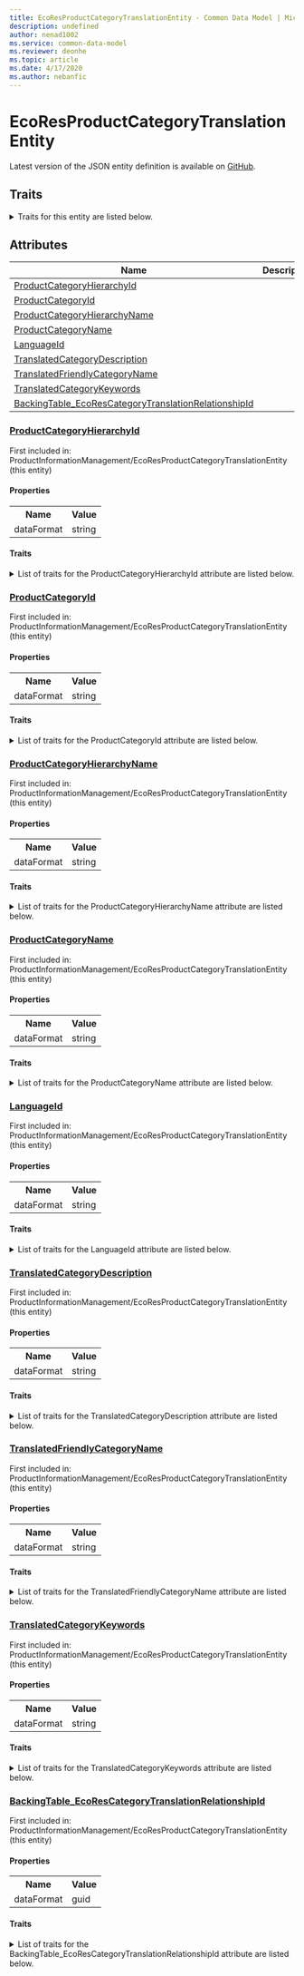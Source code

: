 ```yaml
---
title: EcoResProductCategoryTranslationEntity - Common Data Model | Microsoft Docs
description: undefined
author: nenad1002
ms.service: common-data-model
ms.reviewer: deonhe
ms.topic: article
ms.date: 4/17/2020
ms.author: nebanfic
---
```


# EcoResProductCategoryTranslationEntity

  
 Latest version of the JSON entity definition is available on <a href="https://github.com/Microsoft/CDM/tree/master/schemaDocuments/core/erp/Entities/SupplyChain/ProductInformationManagement/EcoResProductCategoryTranslationEntity.cdm.json" target="_blank">GitHub</a>.  

## Traits

<details>
<summary>Traits for this entity are listed below.  
</summary>

**is.CDM.entityVersion**  
  <table><tr><th>Parameter</th><th>Value</th><th>Data type</th><th>Explanation</th></tr><tr><td>versionNumber</td><td>"1.0.0"</td><td>string</td><td>semantic version number of the entity</td></tr></table>

**is.application.releaseVersion**  
  <table><tr><th>Parameter</th><th>Value</th><th>Data type</th><th>Explanation</th></tr><tr><td>releaseVersion</td><td>"10.0.13.0"</td><td>string</td><td>semantic version number of the application introducing this entity</td></tr></table>

</details>

## Attributes

|Name|Description|First Included in Instance|
|---|---|---|
|[ProductCategoryHierarchyId](#ProductCategoryHierarchyId)||<a href="EcoResProductCategoryTranslationEntity.md" target="_blank">ProductInformationManagement/EcoResProductCategoryTranslationEntity</a>|
|[ProductCategoryId](#ProductCategoryId)||<a href="EcoResProductCategoryTranslationEntity.md" target="_blank">ProductInformationManagement/EcoResProductCategoryTranslationEntity</a>|
|[ProductCategoryHierarchyName](#ProductCategoryHierarchyName)||<a href="EcoResProductCategoryTranslationEntity.md" target="_blank">ProductInformationManagement/EcoResProductCategoryTranslationEntity</a>|
|[ProductCategoryName](#ProductCategoryName)||<a href="EcoResProductCategoryTranslationEntity.md" target="_blank">ProductInformationManagement/EcoResProductCategoryTranslationEntity</a>|
|[LanguageId](#LanguageId)||<a href="EcoResProductCategoryTranslationEntity.md" target="_blank">ProductInformationManagement/EcoResProductCategoryTranslationEntity</a>|
|[TranslatedCategoryDescription](#TranslatedCategoryDescription)||<a href="EcoResProductCategoryTranslationEntity.md" target="_blank">ProductInformationManagement/EcoResProductCategoryTranslationEntity</a>|
|[TranslatedFriendlyCategoryName](#TranslatedFriendlyCategoryName)||<a href="EcoResProductCategoryTranslationEntity.md" target="_blank">ProductInformationManagement/EcoResProductCategoryTranslationEntity</a>|
|[TranslatedCategoryKeywords](#TranslatedCategoryKeywords)||<a href="EcoResProductCategoryTranslationEntity.md" target="_blank">ProductInformationManagement/EcoResProductCategoryTranslationEntity</a>|
|[BackingTable_EcoResCategoryTranslationRelationshipId](#BackingTable_EcoResCategoryTranslationRelationshipId)||<a href="EcoResProductCategoryTranslationEntity.md" target="_blank">ProductInformationManagement/EcoResProductCategoryTranslationEntity</a>|

### <a href=#ProductCategoryHierarchyId name="ProductCategoryHierarchyId">ProductCategoryHierarchyId</a>

First included in: ProductInformationManagement/EcoResProductCategoryTranslationEntity (this entity)  

#### Properties

<table><tr><th>Name</th><th>Value</th></tr><tr><td>dataFormat</td><td>string</td></tr></table>

#### Traits

<details>
<summary>List of traits for the ProductCategoryHierarchyId attribute are listed below.</summary>

**is.dataFormat.character**  
**is.dataFormat.big**  
**is.dataFormat.array**  
**is.dataFormat.character**  
**is.dataFormat.array**  
</details>

### <a href=#ProductCategoryId name="ProductCategoryId">ProductCategoryId</a>

First included in: ProductInformationManagement/EcoResProductCategoryTranslationEntity (this entity)  

#### Properties

<table><tr><th>Name</th><th>Value</th></tr><tr><td>dataFormat</td><td>string</td></tr></table>

#### Traits

<details>
<summary>List of traits for the ProductCategoryId attribute are listed below.</summary>

**is.dataFormat.character**  
**is.dataFormat.big**  
**is.dataFormat.array**  
**is.dataFormat.character**  
**is.dataFormat.array**  
</details>

### <a href=#ProductCategoryHierarchyName name="ProductCategoryHierarchyName">ProductCategoryHierarchyName</a>

First included in: ProductInformationManagement/EcoResProductCategoryTranslationEntity (this entity)  

#### Properties

<table><tr><th>Name</th><th>Value</th></tr><tr><td>dataFormat</td><td>string</td></tr></table>

#### Traits

<details>
<summary>List of traits for the ProductCategoryHierarchyName attribute are listed below.</summary>

**is.dataFormat.character**  
**is.dataFormat.big**  
**is.dataFormat.array**  
**is.dataFormat.character**  
**is.dataFormat.array**  
</details>

### <a href=#ProductCategoryName name="ProductCategoryName">ProductCategoryName</a>

First included in: ProductInformationManagement/EcoResProductCategoryTranslationEntity (this entity)  

#### Properties

<table><tr><th>Name</th><th>Value</th></tr><tr><td>dataFormat</td><td>string</td></tr></table>

#### Traits

<details>
<summary>List of traits for the ProductCategoryName attribute are listed below.</summary>

**is.dataFormat.character**  
**is.dataFormat.big**  
**is.dataFormat.array**  
**is.dataFormat.character**  
**is.dataFormat.array**  
</details>

### <a href=#LanguageId name="LanguageId">LanguageId</a>

First included in: ProductInformationManagement/EcoResProductCategoryTranslationEntity (this entity)  

#### Properties

<table><tr><th>Name</th><th>Value</th></tr><tr><td>dataFormat</td><td>string</td></tr></table>

#### Traits

<details>
<summary>List of traits for the LanguageId attribute are listed below.</summary>

**is.dataFormat.character**  
**is.dataFormat.big**  
**is.dataFormat.array**  
**is.dataFormat.character**  
**is.dataFormat.array**  
</details>

### <a href=#TranslatedCategoryDescription name="TranslatedCategoryDescription">TranslatedCategoryDescription</a>

First included in: ProductInformationManagement/EcoResProductCategoryTranslationEntity (this entity)  

#### Properties

<table><tr><th>Name</th><th>Value</th></tr><tr><td>dataFormat</td><td>string</td></tr></table>

#### Traits

<details>
<summary>List of traits for the TranslatedCategoryDescription attribute are listed below.</summary>

**is.dataFormat.character**  
**is.dataFormat.big**  
**is.dataFormat.array**  
**is.dataFormat.character**  
**is.dataFormat.array**  
</details>

### <a href=#TranslatedFriendlyCategoryName name="TranslatedFriendlyCategoryName">TranslatedFriendlyCategoryName</a>

First included in: ProductInformationManagement/EcoResProductCategoryTranslationEntity (this entity)  

#### Properties

<table><tr><th>Name</th><th>Value</th></tr><tr><td>dataFormat</td><td>string</td></tr></table>

#### Traits

<details>
<summary>List of traits for the TranslatedFriendlyCategoryName attribute are listed below.</summary>

**is.dataFormat.character**  
**is.dataFormat.big**  
**is.dataFormat.array**  
**is.dataFormat.character**  
**is.dataFormat.array**  
</details>

### <a href=#TranslatedCategoryKeywords name="TranslatedCategoryKeywords">TranslatedCategoryKeywords</a>

First included in: ProductInformationManagement/EcoResProductCategoryTranslationEntity (this entity)  

#### Properties

<table><tr><th>Name</th><th>Value</th></tr><tr><td>dataFormat</td><td>string</td></tr></table>

#### Traits

<details>
<summary>List of traits for the TranslatedCategoryKeywords attribute are listed below.</summary>

**is.dataFormat.character**  
**is.dataFormat.big**  
**is.dataFormat.array**  
**is.dataFormat.character**  
**is.dataFormat.array**  
</details>

### <a href=#BackingTable_EcoResCategoryTranslationRelationshipId name="BackingTable_EcoResCategoryTranslationRelationshipId">BackingTable_EcoResCategoryTranslationRelationshipId</a>

First included in: ProductInformationManagement/EcoResProductCategoryTranslationEntity (this entity)  

#### Properties

<table><tr><th>Name</th><th>Value</th></tr><tr><td>dataFormat</td><td>guid</td></tr></table>

#### Traits

<details>
<summary>List of traits for the BackingTable_EcoResCategoryTranslationRelationshipId attribute are listed below.</summary>

**is.dataFormat.character**  
**is.dataFormat.big**  
**is.dataFormat.array**  
**is.dataFormat.guid**  
**means.identity.entityId**  
**is.linkedEntity.identifier**  
Marks the attribute(s) that hold foreign key references to a linked (used as an attribute) entity. This attribute is added to the resolved entity to enumerate the referenced entities.  <table><tr><th>Parameter</th><th>Value</th><th>Data type</th><th>Explanation</th></tr><tr><td>entityReferences</td><td><table><tr><th>entityReference</th><th>attributeReference</th></tr><tr><td><a href="../../../Tables/SupplyChain/ProductInformationManagement/Main/EcoResCategoryTranslation.md" target="_blank">/core/erp/Tables/SupplyChain/ProductInformationManagement/Main/EcoResCategoryTranslation.cdm.json/EcoResCategoryTranslation</a></td><td><a href="../../../Tables/SupplyChain/ProductInformationManagement/Main/EcoResCategoryTranslation.md#RecId" target="_blank">RecId</a></td></tr></table></td><td>entity</td><td>a reference to the constant entity holding the list of entity references</td></tr></table>

**is.dataFormat.guid**  
**is.dataFormat.character**  
**is.dataFormat.array**  
</details>
